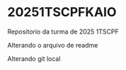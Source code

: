 # 20251TSCPFKAIO
Repositorio da turma de 2025 1TSCPF

Alterando o arquivo de readme 

Alterando git local